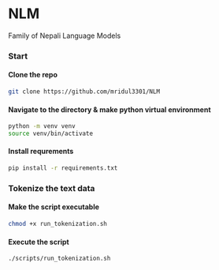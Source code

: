 # NLM
Family of Nepali Language Models
### Start

#### Clone the repo
```bash
git clone https://github.com/mridul3301/NLM
```
#### Navigate to the directory & make python virtual environment
```bash
python -m venv venv
source venv/bin/activate
```
#### Install requrements
```bash
pip install -r requirements.txt
```

### Tokenize the text data

#### Make the script executable
```bash
chmod +x run_tokenization.sh
```

#### Execute the script
```bash
./scripts/run_tokenization.sh
```